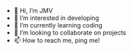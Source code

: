 - 👋 Hi, I’m JMV 
- 👀 I’m interested in developing
- 🌱 I’m currently learning coding
- 💞️ I’m looking to collaborate on projects
- 📫 How to reach me, ping me!
